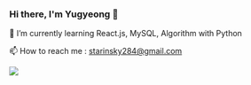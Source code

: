 ### Hi there, I'm Yugyeong 👋

🌱 I’m currently learning React.js, MySQL, Algorithm with Python  

📫 How to reach me : starinsky284@gmail.com


<img src="https://img.shields.io/badge/React.js-61DAFB?style=flat-square&logo=react&logoColor=white&logoWidth=40"/>


<!--
**suddks/suddks** is a ✨ _special_ ✨ repository because its `README.md` (this file) appears on your GitHub profile.

Here are some ideas to get you started:

- 🔭 I’m currently working on ...
- 🌱 I’m currently learning ...
- 👯 I’m looking to collaborate on ...
- 🤔 I’m looking for help with ...
- 💬 Ask me about ...
- 📫 How to reach me: ...
- 😄 Pronouns: ...
- ⚡ Fun fact: ...
-->
